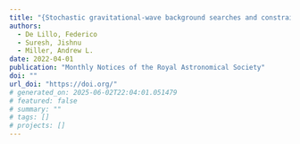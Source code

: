 ```yaml
---
title: "{Stochastic gravitational-wave background searches and constraints on neutron-star ellipticity}"
authors:
  - De Lillo, Federico
  - Suresh, Jishnu
  - Miller, Andrew L.
date: 2022-04-01
publication: "Monthly Notices of the Royal Astronomical Society"
doi: ""
url_doi: "https://doi.org/"
# generated_on: 2025-06-02T22:04:01.051479
# featured: false
# summary: ""
# tags: []
# projects: []
---
```


